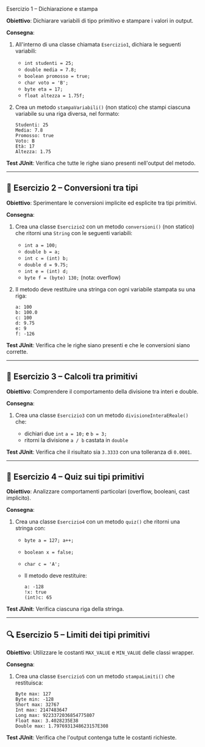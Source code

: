 
Esercizio 1 – Dichiarazione e stampa

**Obiettivo**: Dichiarare variabili di tipo primitivo e stampare i valori in output.

**Consegna**:

1. All'interno di una classe chiamata `Esercizio1`, dichiara le seguenti variabili:

   * `int studenti = 25;`
   * `double media = 7.8;`
   * `boolean promosso = true;`
   * `char voto = 'B';`
   * `byte eta = 17;`
   * `float altezza = 1.75f;`
2. Crea un metodo `stampaVariabili()` (non statico) che stampi ciascuna variabile su una riga diversa, nel formato:

   ```
   Studenti: 25
   Media: 7.8
   Promosso: true
   Voto: B
   Età: 17
   Altezza: 1.75
   ```

**Test JUnit**: Verifica che tutte le righe siano presenti nell'output del metodo.

---

## 🔄 Esercizio 2 – Conversioni tra tipi

**Obiettivo**: Sperimentare le conversioni implicite ed esplicite tra tipi primitivi.

**Consegna**:

1. Crea una classe `Esercizio2` con un metodo `conversioni()` (non statico) che ritorni una `String` con le seguenti variabili:

   * `int a = 100;`
   * `double b = a;`
   * `int c = (int) b;`
   * `double d = 9.75;`
   * `int e = (int) d;`
   * `byte f = (byte) 130;` (nota: overflow)
2. Il metodo deve restituire una stringa con ogni variabile stampata su una riga:

   ```
   a: 100
   b: 100.0
   c: 100
   d: 9.75
   e: 9
   f: -126
   ```

**Test JUnit**: Verifica che le righe siano presenti e che le conversioni siano corrette.

---

## 🧮 Esercizio 3 – Calcoli tra primitivi

**Obiettivo**: Comprendere il comportamento della divisione tra interi e double.

**Consegna**:

1. Crea una classe `Esercizio3` con un metodo `divisioneInteraEReale()` che:

   * dichiari due `int` `a = 10;` e `b = 3;`
   * ritorni la divisione `a / b` castata in `double`

**Test JUnit**: Verifica che il risultato sia `3.3333` con una tolleranza di `0.0001`.

---

## 🧠 Esercizio 4 – Quiz sui tipi primitivi

**Obiettivo**: Analizzare comportamenti particolari (overflow, booleani, cast implicito).

**Consegna**:

1. Crea una classe `Esercizio4` con un metodo `quiz()` che ritorni una stringa con:

   * `byte a = 127; a++;`
   * `boolean x = false;`
   * `char c = 'A';`
   * Il metodo deve restituire:

     ```
     a: -128
     !x: true
     (int)c: 65
     ```

**Test JUnit**: Verifica ciascuna riga della stringa.

---

## 🔍 Esercizio 5 – Limiti dei tipi primitivi

**Obiettivo**: Utilizzare le costanti `MAX_VALUE` e `MIN_VALUE` delle classi wrapper.

**Consegna**:

1. Crea una classe `Esercizio5` con un metodo `stampaLimiti()` che restituisca:

   ```
   Byte max: 127
   Byte min: -128
   Short max: 32767
   Int max: 2147483647
   Long max: 9223372036854775807
   Float max: 3.4028235E38
   Double max: 1.7976931348623157E308
   ```

**Test JUnit**: Verifica che l'output contenga tutte le costanti richieste.

